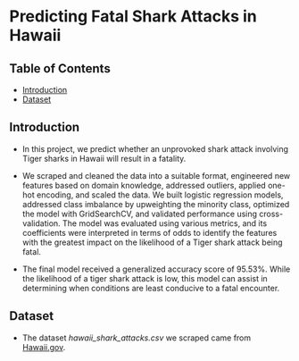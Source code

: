 # Predicting Fatal Shark Attacks in Hawaii

## Table of Contents

* [Introduction](https://github.com/vincentariff/predicting-fatal-shark-attacks-in-hawaii#introduction)
* [Dataset](https://github.com/vincentariff/predicting-fatal-shark-attacks-in-hawaii#dataset)

## Introduction

* In this project, we predict whether an unprovoked shark attack involving Tiger sharks in Hawaii will result in a fatality.

* We scraped and cleaned the data into a suitable format, engineered new features based on domain knowledge, addressed outliers, applied one-hot encoding, and scaled the data. We built logistic regression models, addressed class imbalance by upweighting the minority class, optimized the model with GridSearchCV, and validated performance using cross-validation. The model was evaluated using various metrics, and its coefficients were interpreted in terms of odds to identify the features with the greatest impact on the likelihood of a Tiger shark attack being fatal.

*  The final model received a generalized accuracy score of 95.53%. While the likelihood of a tiger shark attack is low, this model can assist in determining when conditions are least conducive to a fatal encounter.

## Dataset

* The dataset _hawaii_shark_attacks.csv_ we scraped came from [Hawaii.gov](https://dlnr.hawaii.gov/sharks/shark-incidents/incidents-list/).
